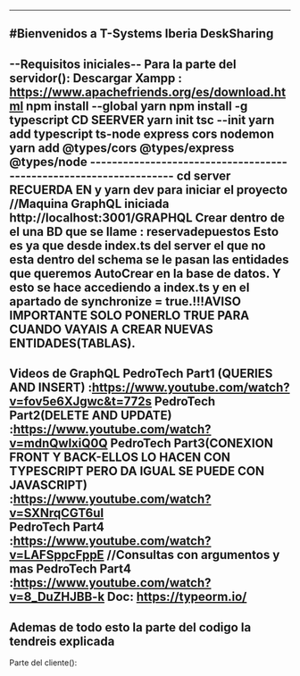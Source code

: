 ---------------------------------------------------
#Bienvenidos a T-Systems Iberia DeskSharing
---------------------------------------------------

--Requisitos iniciales--
Para la parte del servidor(): 
    Descargar Xampp : https://www.apachefriends.org/es/download.html
    npm install --global yarn
    npm install -g typescript
    CD SEERVER 
    yarn init
    tsc --init
    yarn add typescript ts-node express cors nodemon
    yarn add @types/cors @types/express @types/node
    ------------------------------------------------------------------
    cd server
    RECUERDA EN 
    y yarn dev para iniciar el proyecto
    //Maquina GraphQL iniciada
    http://localhost:3001/GRAPHQL
    Crear dentro de el una BD que se llame : reservadepuestos
    Esto es ya que desde index.ts del server el que no esta dentro del schema se le pasan las entidades que queremos AutoCrear en la base de  datos.
    Y esto se hace accediendo a index.ts y en el apartado de synchronize = true.!!!AVISO IMPORTANTE SOLO PONERLO TRUE PARA CUANDO VAYAIS A CREAR NUEVAS ENTIDADES(TABLAS).
------------------------------------------------------------------    
Videos de GraphQL
    PedroTech Part1 (QUERIES AND INSERT) :https://www.youtube.com/watch?v=fov5e6XJgwc&t=772s
    PedroTech Part2(DELETE AND UPDATE) :https://www.youtube.com/watch?v=mdnQwlxiQ0Q
    PedroTech Part3(CONEXION FRONT Y BACK-ELLOS LO HACEN CON TYPESCRIPT PERO DA IGUAL SE PUEDE CON JAVASCRIPT) :https://www.youtube.com/watch?v=SXNrqCGT6uI  
    PedroTech Part4 :https://www.youtube.com/watch?v=LAFSppcFppE
    //Consultas con argumentos y mas
    PedroTech Part4 :https://www.youtube.com/watch?v=8_DuZHJBB-k
Doc: https://typeorm.io/
------------------------------------------------------------------
Ademas de todo esto la parte del codigo la tendreis explicada
------------------------------------------------------------------
Parte del cliente():




